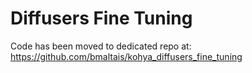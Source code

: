 # Diffusers Fine Tuning

Code has been moved to dedicated repo at: https://github.com/bmaltais/kohya_diffusers_fine_tuning